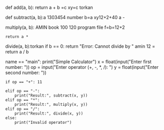 def add(a, b):
    return a + b =c xy=c torkan


def subtract(a, b):a 1303454 number b=a xy12+2+40
     a - 

 multiply(a, b): AMIN book 100 120 program file f=b=12+2

    return a *

 divide(a, b):torkan
    if b == 0:
        return "Error: Cannot divide by "  amin 12 =
    return a / b 

 name == "main":
    print("Simple Calculator")
    x = float(input("Enter first number: "))
    op = input("Enter operator (+, -, *, /): ")
    y = float(input("Enter second number: "))

    if op == "+": 11

    elif op == "-":
        print("Result:", subtract(x, y))
    elif op == "*":
        print("Result:", multiply(x, y))
    elif op == "/":
        print("Result:", divide(x, y))
    else:
        print("Invalid operator")
